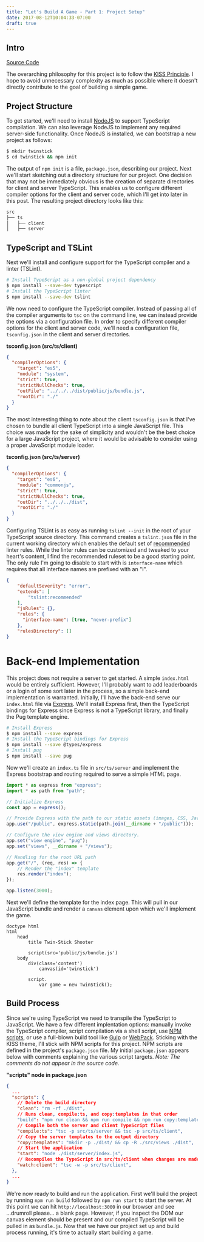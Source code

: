 ```yaml
---
title: "Let's Build A Game - Part 1: Project Setup"
date: 2017-08-12T10:04:33-07:00
draft: true
---
```


## Intro

[Source Code](https://github.com/NateHark/twinstick)

The overarching philosophy for this project is to follow the 
[KISS Principle](https://en.wikipedia.org/wiki/KISS_principle). I hope to avoid unnecessary complexity as much as 
possible where it doesn't directly contribute to the goal of building a simple game.

## Project Structure

To get started, we'll need to install [NodeJS](https://nodejs.org) to support TypeScript compilation. We can also 
leverage NodeJS to implement any required server-side functionality. Once NodeJS is installed, we can bootstrap a
new project as follows:

```bash
$ mkdir twinstick
$ cd twinstick && npm init
```

The output of `npm init` is a file, `package.json`, describing our project. 
Next we'll start sketching out a directory structure for our project. One decision that may not be 
immediately obvious is the creation of separate directories for client and server TypeScript. This enables 
us to configure different compiler options for the client and server code, which I'll get into later in 
this post. The resulting project directory looks like this:

```txt
src
├── ts
│   ├── client
│   ├── server
```

## TypeScript and TSLint

Next we'll install and configure support for the TypeScript compiler and a linter (TSLint).

```bash
# Install TypeScript as a non-global project dependency
$ npm install --save-dev typescript
# Install the TypeScript linter
$ npm install --save-dev tslint
```
We now need to configure the TypeScript compiler. Instead of passing all of the compiler arguments to `tsc` 
on the command line, we can instead provide the options via a configuration file. In order to specify 
different compiler options for the client and server code, we'll need a configuration file, `tsconfig.json` 
in the client and server directories.

**tsconfig.json (src/ts/client)**

```json
{
  "compilerOptions": {
    "target": "es5",
    "module": "system",
    "strict": true,
    "strictNullChecks": true,
    "outFile": "../../../dist/public/js/bundle.js",
    "rootDir": "./"
  }
} 
```
The most interesting thing to note about the client `tsconfig.json` is that I've chosen to bundle all client 
TypeScript into a single JavaScript file. This choice was made for the sake of simplicity and wouldn't be 
the best choice for a large JavaScript project, where it would be advisable to consider using a proper 
JavaScript module loader. 

**tsconfig.json (src/ts/server)**

```json
{
  "compilerOptions": {
    "target": "es6",
    "module": "commonjs",
    "strict": true,
    "strictNullChecks": true,
    "outDir": "../../../dist",
    "rootDir": "./"
  }
}
```

Configuring TSLint is as easy as running `tslint --init` in the root of your TypeScript source directory. 
This command creates a `tslint.json` file in the current working directory which enables the default set 
of [recommended](https://github.com/palantir/tslint/blob/master/src/configs/recommended.ts) linter rules. 
While the linter rules can be customized and tweaked to your heart's content, I find the recommended ruleset 
to be a good starting point. The only rule I'm going to disable to start with is `interface-name` which requires that 
all interface names are prefixed with an "I". 

```json
{
    "defaultSeverity": "error",
    "extends": [
        "tslint:recommended"
    ],
    "jsRules": {},
    "rules": {
      "interface-name": [true, "never-prefix"]
    },
    "rulesDirectory": []
}
```

# Back-end Implementation

This project does not require a server to get started. A simple `index.html` would be entirely sufficient. 
However, I'll probably want to add leaderboards or a login of some sort later in the process, so a simple back-end 
implementation is warranted. Initially, I'll have the back-end serve our `index.html` file via 
[Express](https://expressjs.com/). We'll install Express first, then the TypeScript bindings for Express 
since Express is not a TypeScript library, and finally the Pug template engine.

```bash
# Install Express
$ npm install --save express
# Install the TypeScript bindings for Express
$ npm install --save @types/express
# Install pug
$ npm install --save pug
```

Now we'll create an `index.ts` file in `src/ts/server` and implement the Express bootstrap and routing required to 
serve a simple HTML page.

```typescript
import * as express from "express";
import * as path from "path";

// Initialize Express
const app = express();

// Provide Express with the path to our static assets (images, CSS, JavaScript)
app.use("/public", express.static(path.join(__dirname + "/public")));

// Configure the view engine and views directory.
app.set("view engine", "pug");
app.set("views", __dirname + "/views");

// Handling for the root URL path 
app.get("/", (req, res) => {
    // Render the "index" template 
    res.render("index");
});

app.listen(3000);
``` 

Next we'll define the template for the index page. This will pull in our JavaScript bundle and render a `canvas` 
element upon which we'll implement the game.

```text
doctype html
html
    head
        title Twin-Stick Shooter

        script(src='public/js/bundle.js')
    body
        div(class='content')
            canvas(id='twinstick')
        
        script.
            var game = new TwinStick();
```

## Build Process

Since we're using TypeScript we need to transpile the TypeScript to JavaScript. We have a few different 
implentation options: manually invoke the TypeScript compiler, script compilation via a shell script, use 
[NPM scripts](https://docs.npmjs.com/misc/scripts), or use a full-blown build tool like [Gulp](https://gulpjs.com/) 
or [WebPack](https://webpack.github.io/). Sticking with the KISS theme, I'll stick with NPM scripts for this project. 
NPM scripts are defined in the project's `package.json` file. My initial `package.json` appears below with comments 
explaining the various script targets. _Note: The comments do not appear in the source code._

**"scripts" node in package.json**

```json
{
  ...
  "scripts": {
    // Delete the build directory
    "clean": "rm -rf ./dist",
    // Runs clean, compile:ts, and copy:templates in that order
    "build": "npm run clean && npm run compile && npm run copy:templates",
    // Compile both the server and client TypeScript files
    "compile:ts": "tsc -p src/ts/server && tsc -p src/ts/client",
    // Copy the server templates to the output directory
    "copy:templates": "mkdir -p ./dist/ && cp -R ./src/views ./dist",
    // Start the application
    "start": "node ./dist/server/index.js",
    // Recompiles the TypeScript in src/ts/client when changes are made
    "watch:client": "tsc -w -p src/ts/client",
  },
  ...
}
```

We're now ready to build and run the application. First we'll build the project by running `npm run build` followed by 
`npm run start` to start the server. At this point we can hit `http://localhost:3000` in our browser and see 
...drumroll please... a blank page. However, if you inspect the DOM our canvas element should be present and our 
compiled TypeScript will be pulled in as `bundle.js`. Now that we have our project set up and build process running, 
it's time to actually start building a game.





